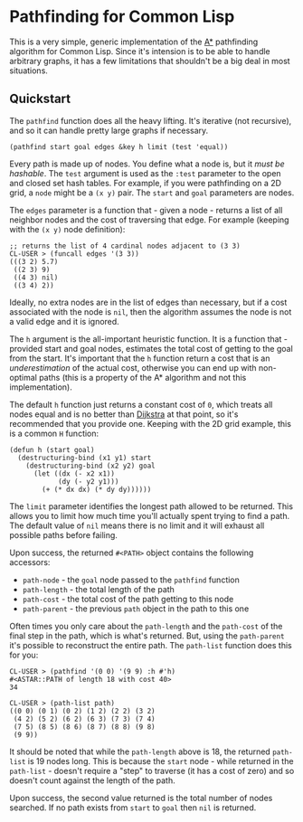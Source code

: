 # Pathfinding for Common Lisp

This is a very simple, generic implementation of the [A*][a*] pathfinding algorithm for Common Lisp. Since it's intension is to be able to handle arbitrary graphs, it has a few limitations that shouldn't be a big deal in most situations.

## Quickstart

The `pathfind` function does all the heavy lifting. It's iterative (not recursive), and so it can handle pretty large graphs if necessary.

    (pathfind start goal edges &key h limit (test 'equal))

Every path is made up of nodes. You define what a node is, but it _must be hashable_. The `test` argument is used as the `:test` parameter to the open and closed set hash tables. For example, if you were pathfinding on a 2D grid, a `node` might be a `(x y)` pair. The `start` and `goal` parameters are nodes.

The `edges` parameter is a function that - given a node - returns a list of all neighbor nodes and the cost of traversing that edge. For example (keeping with the `(x y)` node definition):

    ;; returns the list of 4 cardinal nodes adjacent to (3 3)
    CL-USER > (funcall edges '(3 3))
    (((3 2) 5.7)
     ((2 3) 9)
     ((4 3) nil)
     ((3 4) 2))

Ideally, no extra nodes are in the list of edges than necessary, but if a cost associated with the node is `nil`, then the algorithm assumes the node is not a valid edge and it is ignored.

The `h` argument is the all-important heuristic function. It is a function that - provided start and goal nodes, estimates the total cost of getting to the goal from the start. It's important that the `h` function return a cost that is an _underestimation_ of the actual cost, otherwise you can end up with non-optimal paths (this is a property of the A* algorithm and not this implementation).

The default `h` function just returns a constant cost of `0`, which treats all nodes equal and is no better than [Dijkstra][dijkstra] at that point, so it's recommended that you provide one. Keeping with the 2D grid example, this is a common `H` function:

    (defun h (start goal)
      (destructuring-bind (x1 y1) start
        (destructuring-bind (x2 y2) goal
          (let ((dx (- x2 x1))
                (dy (- y2 y1)))
            (+ (* dx dx) (* dy dy))))))

The `limit` parameter identifies the longest path allowed to be returned. This allows you to limit how much time you'll actually spent trying to find a path. The default value of `nil` means there is no limit and it will exhaust all possible paths before failing.

Upon success, the returned `#<PATH>` object contains the following accessors:

* `path-node` - the `goal` node passed to the `pathfind` function
* `path-length` - the total length of the path
* `path-cost` - the total cost of the path getting to this node
* `path-parent` - the previous `path` object in the path to this one

Often times you only care about the `path-length` and the `path-cost` of the final step in the path, which is what's returned. But, using the `path-parent` it's possible to reconstruct the entire path. The `path-list` function does this for you:

    CL-USER > (pathfind '(0 0) '(9 9) :h #'h)
    #<ASTAR::PATH of length 18 with cost 40>
    34

    CL-USER > (path-list path)
    ((0 0) (0 1) (0 2) (1 2) (2 2) (3 2)
     (4 2) (5 2) (6 2) (6 3) (7 3) (7 4)
     (7 5) (8 5) (8 6) (8 7) (8 8) (9 8)
     (9 9))

It should be noted that while the `path-length` above is 18, the returned `path-list` is 19 nodes long. This is because the `start` node - while returned in the `path-list` - doesn't require a "step" to traverse (it has a cost of zero) and so doesn't count against the length of the path.

Upon success, the second value returned is the total number of nodes searched. If no path exists from `start` to `goal` then `nil` is returned.


[a*]: https://en.wikipedia.org/wiki/A*_search_algorithm
[dijkstra]: https://en.wikipedia.org/wiki/Dijkstra%27s_algorithm
